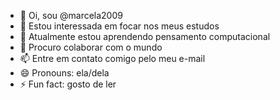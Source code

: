 - 👋 Oi, sou @marcela2009
- 👀 Estou interessada em focar nos meus estudos
- 🌱 Atualmente estou aprendendo pensamento computacional
- 💞️ Procuro colaborar com o mundo
- 📫 Entre em contato comigo pelo meu e-mail
- 😄 Pronouns: ela/dela
- ⚡ Fun fact: gosto de ler

<!---
marcela2009/marcela2009 is a ✨ special ✨ repository because its `README.md` (this file) appears on your GitHub profile.
You can click the Preview link to take a look at your changes.
--->
